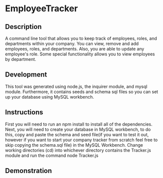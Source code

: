 # EmployeeTracker

## Description 
A command line tool that allows you to keep track of employees, roles, and departments within your company. You can view, remove and add employees, roles, and departments. Also, you are able to update any employee's role. Some special functionality allows you to view employees by department.

## Development
This tool was generated using node.js, the inquirer module, and mysql module. Furthermore, it contains seeds and schema sql files so you can set up your database using MySQL workbench.


## Instructions
First you will need to run an npm install to install all of the dependencies. Next, you will need to create your database in MySQL workbench, to do this, copy and paste the schema and seed file(if you want to test it out, however if you want to start your company tracker from scratch feel free to skip copying the schema.sql file) in the MySQL Workbench. Change working directories (cd) into whichever directory contains the Tracker.js module and run the command node Tracker.js 

## Demonstration